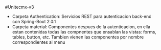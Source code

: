 #Unitecmx-v3

* Carpeta Authentication: Servicios REST para autenticacion back-end con Spring-Boot 2.0.1
* Carpeta material: Componentes despues de la autenticacion, en ella estan contenidas todas las compnentes  que ensablan las vistas: forms, tables, button, etc. Tambien vienen las componentes por nombre correspondientes al menu
